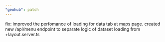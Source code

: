 ```yaml
---
"geohub": patch
---
```


fix: improved the perfomance of loading for data tab at maps page. created new /api/menu endpoint to separate logic of dataset loading from +layout.server.ts
